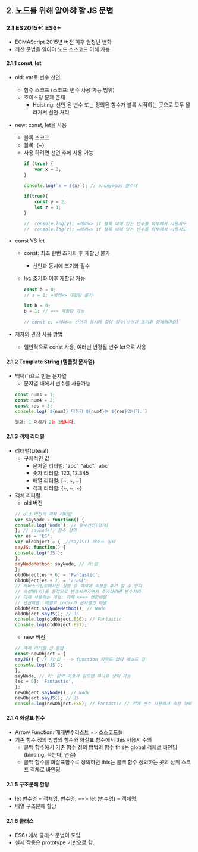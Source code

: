 ## 2. 노드를 위해 알아햐 할 JS 문법
   
### 2.1 ES2015+: ES6+
- ECMAScript 2015년 버전 이후 엄청난 변화
- 최신 문법을 알아야 노드 소스코드 이해 가능
   
#### 2.1.1 const, let
- old: var로 변수 선언
  - 함수 스코프 (스코프: 변수 사용 가능 범위)
  - 호이스팅 문제 존재
    - Hoisting: 선언 된 변수 또는 정의된 함수가 블록 시작하는 곳으로 모두 올라가서 선언 처리 
- new: const, let을 사용
  - 블록 스코프
  - 블록: {~}
  - 사용 하려면 선언 후에 사용 가능
    ```js
    if (true) {
        var x = 3;
    }
    
    console.log(`x = ${x}`); // anonymous 함수내
    
    if(true){
        const y = 2;
        let z = 1;
    }
    
    //  console.log(y); =에러=> if 블록 내에 있는 변수를 외부에서 사용시도
    //  console.log(z); =에러=> if 블록 내에 있는 변수를 외부에서 사용시도
    ```

- const VS let
  - const: 최초 한번 초기화 후 재할당 불가
      - 선언과 동시에 초기화 필수
  - let: 초기화 이후 재할당 가능

    ```js
    const a = 0;
    // a = 1; =에러=> 재할당 불가
    
    let b = 0;
    b = 1; // ==> 재할당 가능
    
    // const c; =에러=> 선언과 동시에 할당 필수(선언과 초기화 함께해야함)
    ```

- 저자의 권장 사용 방법
  - 일반적으로 const 사용, 여러번 변경될 변수 let으로 사용

#### 2.1.2 Template String (템플릿 문자열)
- 백틱(`)으로 만든 문자열
  - 문자열 내에서 변수를 사용가능
  ```js
  const num3 = 1;
  const num4 = 2;
  const res = 3;
  console.log(`${num3} 더하기 ${num4}는 ${res}입니다.`)
  
  결과: 1 더하기 2는 3입니다.
  ```
  
#### 2.1.3 객체 리터럴
- 리터럴(Literal)
  - 구체적인 값
    - 문자열 리터럴: 'abc', "abc". \`abc\`
    - 숫자 리터럴: 123, 12.345
    - 배열 리터럴: [~, ~, ~]
    - 객체 리터럴: {~, ~, ~}
- 객체 리터럴
  - old 버전
  ```js
  // old 버전의 객체 리터럴
  var sayNode = function() {
  console.log('Node'); // 함수선언(정의)
  }; // saynode() 함수 정의
  var es = 'ES';
  var oldObject = {  //sayJS() 메소드 정의
  sayJS: function() {
  console.log('JS');
  },
  sayNodeMethod: sayNode, // 키:값
  };
  oldObject[es + 6] = 'Fantastic';
  oldObject[es + 7] = '가나다';
  // 자바스크립트에서는 실행 중 객체에 속성을 추가 할 수 있다.
  // 속성명(키)를 동적으로 변경시켜가면서 추가하려면 변수처리
  // 이때 사용하는 개념: 객체 <==> 연관배열
  // 연관배열: 베열의 index가 문자열인 배열
  oldObject.sayNodeMethod(); // Node
  oldObject.sayJS(); // JS
  console.log(oldObject.ES6); // Fantastic
  console.log(oldObject.ES7);
  ```
  - new 버전
  ```js
  // 객체 리터럴 신 문법
  const newObject = {
  sayJS() { // 키:값 ---> function 키워드 없이 메소드 정
  console.log('JS');
  },
  sayNode, // 키: 값의 기호가 같으면 하나로 생략 가능
  [es + 6]: 'Fantastic',
  };
  newObject.sayNode(); // Node
  newObject.sayJS(); // JS
  console.log(newObject.ES6); // Fantastic // 키에 변수 사용해서 속성 정의 가능
  ```
  
#### 2.1.4 화살표 함수
- Arrow Function: 매개변수리스트 => 소스코드들
- 기존 함수 정의 방법의 함수와 화살표 함수에서 this 사용시 주의
  - 콜백 함수에서 기존 함수 정의 방법의 함수 this는 global 객체로 바인딩(binding, 묶는다, 연결)
  - 콜백 함수를 화살표함수로 정의하면 this는 콜백 함수 정의하는 곳의 상위 스코프 객체로 바인딩
   
#### 2.1.5 구조분해 할당
- let 변수명  = 객체명, 변수명; ==> let (변수명)  = 객체명;
- 배열 구조분해 할당
    
#### 2.1.6 클래스
- ES6+에서 클래스 문법이 도입
- 실제 작동은 prototype 기반으로 함.